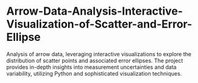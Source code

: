 # Arrow-Data-Analysis-Interactive-Visualization-of-Scatter-and-Error-Ellipse
Analysis of arrow data, leveraging interactive visualizations to explore the distribution of scatter points and associated error ellipses. The project provides in-depth insights into measurement uncertainties and data variability, utilizing Python and sophisticated visualization techniques.
